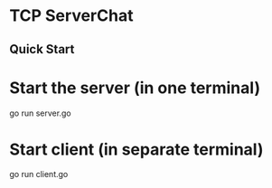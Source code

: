 # TCP ServerChat

## Quick Start

# Start the server (in one terminal)
go run server.go

# Start client (in separate terminal)
go run client.go